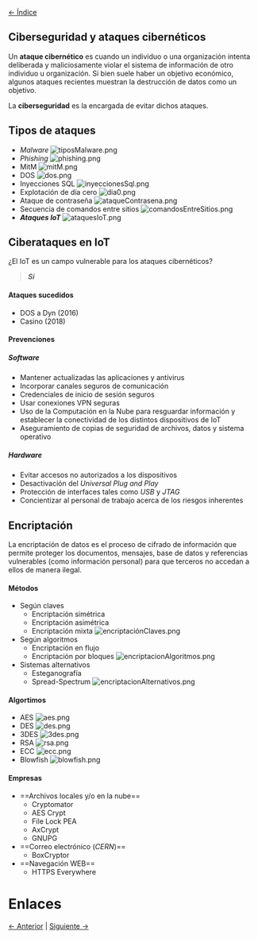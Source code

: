 [<- Índice](Internet%20of%20Things%20(IoT).md)
## Ciberseguridad y ataques cibernéticos

Un **ataque cibernético** es cuando un individuo o una organización intenta deliberada y maliciosamente violar el sistema de información de otro individuo u organización. Si bien suele haber un objetivo económico, algunos ataques recientes muestran la destrucción de datos como un objetivo.

La **ciberseguridad** es la encargada de evitar dichos ataques.

## Tipos de ataques

- *Malware*
![tiposMalware.png](tiposMalware.png)
- *Phishing*
![phishing.png](phishing.png)
- MitM
![mitM.png](mitM.png)
- DOS
![dos.png](dos.png)
- Inyecciones SQL
![inyeccionesSql.png](inyeccionesSql.png)
- Explotación de día cero
![dia0.png](dia0.png)
- Ataque de contraseña
![ataqueContrasena.png](ataqueContrasena.png)
- Secuencia de comandos entre sitios
![comandosEntreSitios.png](comandosEntreSitios.png)
- ***Ataques IoT***
![ataquesIoT.png](ataquesIoT.png)

## Ciberataques en IoT

¿El IoT es un campo vulnerable para los ataques cibernéticos?

> ***Si***

#### Ataques sucedidos

- DOS a Dyn (2016)
- Casino (2018)

#### Prevenciones

##### Software

- Mantener actualizadas las aplicaciones y antivirus
- Incorporar canales seguros de comunicación
- Credenciales de inicio de sesión seguros
- Usar conexiones VPN seguras
- Uso de la Computación en la Nube para resguardar información y establecer la conectividad de los distintos dispositivos de IoT
- Aseguramiento de copias de seguridad de archivos, datos y sistema operativo

##### Hardware

- Evitar accesos no autorizados a los dispositivos
- Desactivación del *Universal Plug and Play*
- Protección de interfaces tales como *USB* y *JTAG*
- Concientizar al personal de trabajo acerca de los riesgos inherentes

## Encriptación

La encriptación de datos es el proceso de cifrado de información que permite proteger los documentos, mensajes, base de datos y referencias vulnerables (como información personal) para que terceros no accedan a ellos de manera ilegal.

#### Métodos

- Según claves
	- Encriptación simétrica
	- Encriptación asimétrica
	- Encriptación mixta
![encriptaciónClaves.png](encriptaci%C3%B3nClaves.png)
- Según algoritmos
	- Encriptación en flujo
	- Encriptación por bloques
![encriptacionAlgoritmos.png](encriptacionAlgoritmos.png)
- Sistemas alternativos
	- Esteganografía
	- Spread-Spectrum
![encriptacionAlternativos.png](encriptacionAlternativos.png)

#### Algortimos

- AES
![aes.png](aes.png)
- DES
![des.png](des.png)
- 3DES
![3des.png](3des.png)
- RSA
![rsa.png](rsa.png)
- ECC
![ecc.png](ecc.png)
- Blowfish
![blowfish.png](blowfish.png)

#### Empresas

- ==Archivos locales y/o en la nube==
	- Cryptomator
	- AES Crypt
	- File Lock PEA
	- AxCrypt
	- GNUPG
- ==Correo electrónico (*CERN*)==
	- BoxCryptor
- ==Navegación WEB==
	- HTTPS Everywhere

# Enlaces

[<- Anterior](Codigos%20MQTT.md) | [Siguiente ->](Codigos%20AES.md)